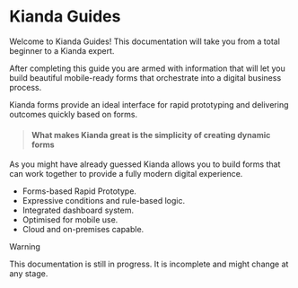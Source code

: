 # Kianda Guides

Welcome to Kianda Guides! This documentation will take you from a total beginner to a Kianda expert.

After completing this guide you are armed with information that will let you build beautiful mobile-ready forms that orchestrate into a digital business process. 

Kianda forms provide an ideal interface for rapid prototyping and delivering outcomes quickly based on forms.

> #### What makes Kianda great is the simplicity of creating dynamic forms

As you might have already guessed Kianda allows you to build forms that can work together to provide a fully modern digital experience.

- Forms-based Rapid Prototype.
- Expressive conditions and rule-based logic.
- Integrated dashboard system.
- Optimised for mobile use.
- Cloud and on-premises capable.

> [!WARNING]
> This documentation is still in progress. It is incomplete and might change at any stage.


